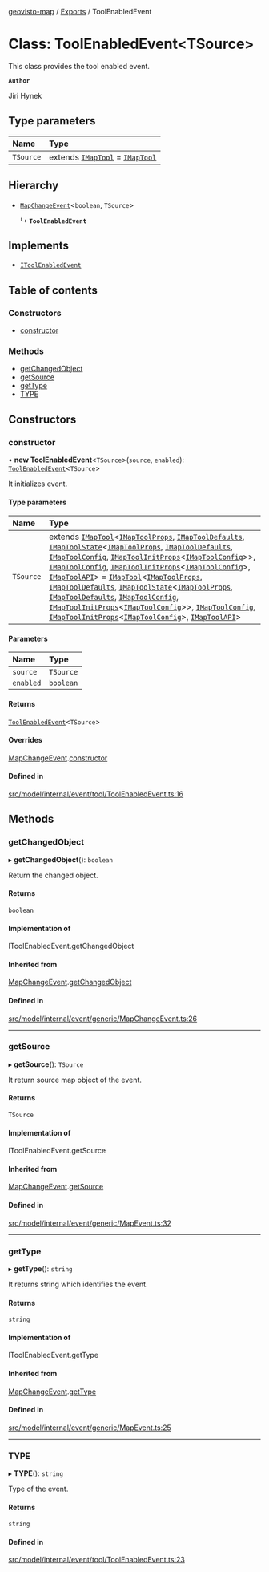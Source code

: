 [geovisto-map](../README.md) / [Exports](../modules.md) / ToolEnabledEvent

# Class: ToolEnabledEvent\<TSource\>

This class provides the tool enabled event.

**`Author`**

Jiri Hynek

## Type parameters

| Name | Type |
| :------ | :------ |
| `TSource` | extends [`IMapTool`](../interfaces/IMapTool.md) = [`IMapTool`](../interfaces/IMapTool.md) |

## Hierarchy

- [`MapChangeEvent`](MapChangeEvent.md)\<`boolean`, `TSource`\>

  ↳ **`ToolEnabledEvent`**

## Implements

- [`IToolEnabledEvent`](../modules.md#itoolenabledevent)

## Table of contents

### Constructors

- [constructor](ToolEnabledEvent.md#constructor)

### Methods

- [getChangedObject](ToolEnabledEvent.md#getchangedobject)
- [getSource](ToolEnabledEvent.md#getsource)
- [getType](ToolEnabledEvent.md#gettype)
- [TYPE](ToolEnabledEvent.md#type)

## Constructors

### constructor

• **new ToolEnabledEvent**\<`TSource`\>(`source`, `enabled`): [`ToolEnabledEvent`](ToolEnabledEvent.md)\<`TSource`\>

It initializes event.

#### Type parameters

| Name | Type |
| :------ | :------ |
| `TSource` | extends [`IMapTool`](../interfaces/IMapTool.md)\<[`IMapToolProps`](../modules.md#imaptoolprops), [`IMapToolDefaults`](../interfaces/IMapToolDefaults.md), [`IMapToolState`](../interfaces/IMapToolState.md)\<[`IMapToolProps`](../modules.md#imaptoolprops), [`IMapToolDefaults`](../interfaces/IMapToolDefaults.md), [`IMapToolConfig`](../modules.md#imaptoolconfig), [`IMapToolInitProps`](../modules.md#imaptoolinitprops)\<[`IMapToolConfig`](../modules.md#imaptoolconfig)\>\>, [`IMapToolConfig`](../modules.md#imaptoolconfig), [`IMapToolInitProps`](../modules.md#imaptoolinitprops)\<[`IMapToolConfig`](../modules.md#imaptoolconfig)\>, [`IMapToolAPI`](../modules.md#imaptoolapi)\> = [`IMapTool`](../interfaces/IMapTool.md)\<[`IMapToolProps`](../modules.md#imaptoolprops), [`IMapToolDefaults`](../interfaces/IMapToolDefaults.md), [`IMapToolState`](../interfaces/IMapToolState.md)\<[`IMapToolProps`](../modules.md#imaptoolprops), [`IMapToolDefaults`](../interfaces/IMapToolDefaults.md), [`IMapToolConfig`](../modules.md#imaptoolconfig), [`IMapToolInitProps`](../modules.md#imaptoolinitprops)\<[`IMapToolConfig`](../modules.md#imaptoolconfig)\>\>, [`IMapToolConfig`](../modules.md#imaptoolconfig), [`IMapToolInitProps`](../modules.md#imaptoolinitprops)\<[`IMapToolConfig`](../modules.md#imaptoolconfig)\>, [`IMapToolAPI`](../modules.md#imaptoolapi)\> |

#### Parameters

| Name | Type |
| :------ | :------ |
| `source` | `TSource` |
| `enabled` | `boolean` |

#### Returns

[`ToolEnabledEvent`](ToolEnabledEvent.md)\<`TSource`\>

#### Overrides

[MapChangeEvent](MapChangeEvent.md).[constructor](MapChangeEvent.md#constructor)

#### Defined in

[src/model/internal/event/tool/ToolEnabledEvent.ts:16](https://github.com/geovisto/geovisto-map/blob/e22d774889dbc28cc1ec62933ecf6bab6690f172/src/model/internal/event/tool/ToolEnabledEvent.ts#L16)

## Methods

### getChangedObject

▸ **getChangedObject**(): `boolean`

Return the changed object.

#### Returns

`boolean`

#### Implementation of

IToolEnabledEvent.getChangedObject

#### Inherited from

[MapChangeEvent](MapChangeEvent.md).[getChangedObject](MapChangeEvent.md#getchangedobject)

#### Defined in

[src/model/internal/event/generic/MapChangeEvent.ts:26](https://github.com/geovisto/geovisto-map/blob/e22d774889dbc28cc1ec62933ecf6bab6690f172/src/model/internal/event/generic/MapChangeEvent.ts#L26)

___

### getSource

▸ **getSource**(): `TSource`

It return source map object of the event.

#### Returns

`TSource`

#### Implementation of

IToolEnabledEvent.getSource

#### Inherited from

[MapChangeEvent](MapChangeEvent.md).[getSource](MapChangeEvent.md#getsource)

#### Defined in

[src/model/internal/event/generic/MapEvent.ts:32](https://github.com/geovisto/geovisto-map/blob/e22d774889dbc28cc1ec62933ecf6bab6690f172/src/model/internal/event/generic/MapEvent.ts#L32)

___

### getType

▸ **getType**(): `string`

It returns string which identifies the event.

#### Returns

`string`

#### Implementation of

IToolEnabledEvent.getType

#### Inherited from

[MapChangeEvent](MapChangeEvent.md).[getType](MapChangeEvent.md#gettype)

#### Defined in

[src/model/internal/event/generic/MapEvent.ts:25](https://github.com/geovisto/geovisto-map/blob/e22d774889dbc28cc1ec62933ecf6bab6690f172/src/model/internal/event/generic/MapEvent.ts#L25)

___

### TYPE

▸ **TYPE**(): `string`

Type of the event.

#### Returns

`string`

#### Defined in

[src/model/internal/event/tool/ToolEnabledEvent.ts:23](https://github.com/geovisto/geovisto-map/blob/e22d774889dbc28cc1ec62933ecf6bab6690f172/src/model/internal/event/tool/ToolEnabledEvent.ts#L23)
